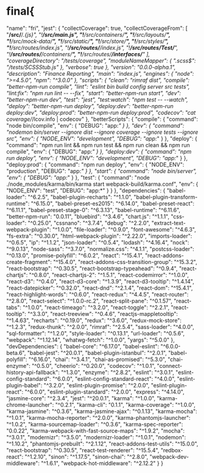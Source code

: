 # final{
  "name": "fri",
  "jest": {
    "collectCoverage": true,
    "collectCoverageFrom": [
      "**/src/**/*.{js}",
      "!**/src/main.js",
      "!**/src/containers/**",
      "!**/src/layouts/**",
      "!**/src/mock-data/**",
      "!**/src/static/**",
      "!**/src/store/**",
      "!**/src/styles/**",
      "!**/src/routes/index.js",
      "!**/src/routes/**/index.js",
      "!**/src/routes/Test/**",
      "!**/src/routes/**/containers/**",
      "!**/src/routes/**/interfaces/**"
    ],
    "coverageDirectory": "<rootDir>/tests/coverage",
    "moduleNameMapper": {
      ".scss$": "<rootDir>/tests/SCSSStub.js"
    },
    "verbose": true
  },
  "version": "0.0.0-alpha.1",
  "description": "Finance Reporting",
  "main": "index.js",
  "engines": {
    "node": ">=4.5.0",
    "npm": "^3.0.0"
  },
  "scripts": {
    "clean": "rimraf dist",
    "compile": "better-npm-run compile",
    "lint": "eslint bin build config server src tests",
    "lint:fix": "npm run lint -- --fix",
    "start": "better-npm-run start",
    "dev": "better-npm-run dev",
    "test": "jest",
    "test:watch": "npm test -- --watch",
    "deploy": "better-npm-run deploy",
    "deploy:dev": "better-npm-run deploy:dev",
    "deploy:prod": "better-npm-run deploy:prod",
    "codecov": "cat coverage/*/lcov.info | codecov"
  },
  "betterScripts": {
    "compile": {
      "command": "node bin/compile",
      "env": {
        "DEBUG": "app:*"
      }
    },
    "dev": {
      "command": "nodemon bin/server --ignore dist --ignore coverage --ignore tests --ignore src",
      "env": {
        "NODE_ENV": "development",
        "DEBUG": "app:*"
      }
    },
    "deploy": {
      "command": "npm run lint && npm run test && npm run clean && npm run compile",
      "env": {
        "DEBUG": "app:*"
      }
    },
    "deploy:dev": {
      "command": "npm run deploy",
      "env": {
        "NODE_ENV": "development",
        "DEBUG": "app:*"
      }
    },
    "deploy:prod": {
      "command": "npm run deploy",
      "env": {
        "NODE_ENV": "production",
        "DEBUG": "app:*"
      }
    },
    "start": {
      "command": "node bin/server",
      "env": {
        "DEBUG": "app:*"
      }
    },
    "test": {
      "command": "node ./node_modules/karma/bin/karma start webpack-build/karma.conf",
      "env": {
        "NODE_ENV": "test",
        "DEBUG": "app:*"
      }
    }
  },
  "dependencies": {
    "babel-loader": "^6.2.5",
    "babel-plugin-recharts": "^1.1.0",
    "babel-plugin-transform-runtime": "^6.15.0",
    "babel-preset-es2015": "^6.14.0",
    "babel-preset-react": "^6.11.1",
    "babel-preset-stage-0": "^6.3.13",
    "babel-runtime": "^6.11.6",
    "better-npm-run": "0.0.11",
    "bluebird": "^3.4.6",
    "chart.js": "^1.1.1",
    "css-loader": "^0.25.0",
    "cssnano": "^3.7.4",
    "debug": "^2.2.0",
    "extract-text-webpack-plugin": "^1.0.0",
    "file-loader": "^0.9.0",
    "font-awesome": "^4.6.3",
    "fs-extra": "^0.30.0",
    "html-webpack-plugin": "^2.22.0",
    "imports-loader": "^0.6.5",
    "ip": "^1.1.2",
    "json-loader": "^0.5.4",
    "lodash": "^4.16.4",
    "nock": "^9.0.13",
    "node-sass": "^3.7.0",
    "normalize.css": "^4.1.1",
    "postcss-loader": "^0.13.0",
    "promise-polyfill": "^6.0.2",
    "react": "^15.4.1",
    "react-addons-create-fragment": "^15.4.0",
    "react-addons-css-transition-group": "^15.3.2",
    "react-bootstrap": "^0.30.5",
    "react-bootstrap-typeahead": "^0.9.4",
    "react-chartjs": "^0.8.0",
    "react-chartjs-2": "^1.5.1",
    "react-codemirror": "^1.0.0",
    "react-d3": "^0.4.0",
    "react-d3-core": "^1.3.9",
    "react-d3-tooltip": "^1.4.14",
    "react-datepicker": "^0.32.0",
    "react-dnd": "^2.1.4",
    "react-dom": "^15.4.1",
    "react-highlight-words": "^0.6.0",
    "react-redux": "^4.4.5",
    "react-router": "^2.8.0",
    "react-select": "^1.0.0-rc.2",
    "react-split-pane": "^0.1.57",
    "react-tabs": "^1.0.0",
    "react-timeago": "^3.2.0",
    "react-toggle": "^2.2.1",
    "react-tooltip": "^3.3.0",
    "react-treeview": "^0.4.6",
    "reactjs-mappletooltip": "^1.4.63",
    "recharts": "^0.19.0",
    "redux": "^3.6.0",
    "redux-mock-store": "^1.2.3",
    "redux-thunk": "^2.0.0",
    "rimraf": "^2.5.4",
    "sass-loader": "^4.0.0",
    "sql-formatter": "^1.2.0",
    "style-loader": "^0.13.1",
    "url-loader": "^0.5.6",
    "webpack": "^1.12.14",
    "whatwg-fetch": "^1.0.0",
    "yargs": "^5.0.0"
  },
  "devDependencies": {
    "babel-core": "^6.17.0",
    "babel-eslint": "^6.0.0-beta.6",
    "babel-jest": "^20.0.1",
    "babel-plugin-istanbul": "^2.0.1",
    "babel-polyfill": "^6.16.0",
    "chai": "^3.4.1",
    "chai-as-promised": "^5.3.0",
    "chai-enzyme": "^0.5.0",
    "cheerio": "^0.20.0",
    "codecov": "^1.0.1",
    "connect-history-api-fallback": "^1.3.0",
    "enzyme": "^2.8.2",
    "eslint": "^3.0.1",
    "eslint-config-standard": "^6.0.0",
    "eslint-config-standard-react": "^4.0.0",
    "eslint-plugin-babel": "^3.2.0",
    "eslint-plugin-promise": "^2.0.0",
    "eslint-plugin-react": "^6.0.0",
    "eslint-plugin-standard": "^2.0.0",
    "express": "^4.14.0",
    "jasmine-core": "^2.3.4",
    "jest": "^20.0.1",
    "karma": "^1.0.0",
    "karma-chrome-launcher": "^0.2.1",
    "karma-cli": "0.1.1",
    "karma-coverage": "^1.0.0",
    "karma-jasmine": "^0.3.6",
    "karma-jasmine-ajax": "^0.1.13",
    "karma-mocha": "^1.0.1",
    "karma-mocha-reporter": "^2.0.0",
    "karma-phantomjs-launcher": "^1.0.2",
    "karma-sourcemap-loader": "^0.3.6",
    "karma-spec-reporter": "0.0.22",
    "karma-webpack-with-fast-source-maps": "^1.9.2",
    "mocha": "^3.0.1",
    "modernizr": "^3.5.0",
    "modernizr-loader": "^1.0.1",
    "nodemon": "^1.10.2",
    "phantomjs-prebuilt": "^2.1.12",
    "react-addons-test-utils": "^15.0.0",
    "react-bootstrap": "^0.30.5",
    "react-test-renderer": "^15.5.4",
    "redbox-react": "^1.2.10",
    "sinon": "^1.17.5",
    "sinon-chai": "^2.8.0",
    "webpack-dev-middleware": "^1.6.1",
    "webpack-hot-middleware": "^2.12.2"
  }
}
